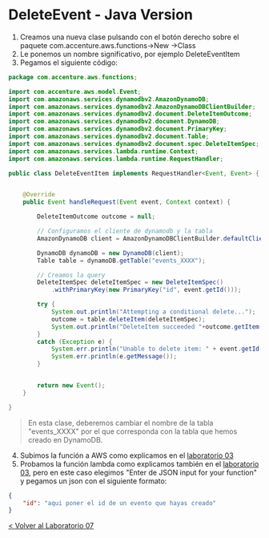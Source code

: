# DeleteEvent - Java Version

1. Creamos una nueva clase pulsando con el botón derecho sobre el paquete com.accenture.aws.functions->New ->Class
2. Le ponemos un nombre significativo, por ejemplo DeleteEventItem
3. Pegamos el siguiente código:
```java
package com.accenture.aws.functions;

import com.accenture.aws.model.Event;
import com.amazonaws.services.dynamodbv2.AmazonDynamoDB;
import com.amazonaws.services.dynamodbv2.AmazonDynamoDBClientBuilder;
import com.amazonaws.services.dynamodbv2.document.DeleteItemOutcome;
import com.amazonaws.services.dynamodbv2.document.DynamoDB;
import com.amazonaws.services.dynamodbv2.document.PrimaryKey;
import com.amazonaws.services.dynamodbv2.document.Table;
import com.amazonaws.services.dynamodbv2.document.spec.DeleteItemSpec;
import com.amazonaws.services.lambda.runtime.Context;
import com.amazonaws.services.lambda.runtime.RequestHandler;

public class DeleteEventItem implements RequestHandler<Event, Event> {


	@Override
	public Event handleRequest(Event event, Context context) {

		DeleteItemOutcome outcome = null;

		// Configuramos el cliente de dynamodb y la tabla
		AmazonDynamoDB client = AmazonDynamoDBClientBuilder.defaultClient();

		DynamoDB dynamoDB = new DynamoDB(client);
	    Table table = dynamoDB.getTable("events_XXXX");

		// Creamos la query    
	    DeleteItemSpec deleteItemSpec = new DeleteItemSpec()
		    .withPrimaryKey(new PrimaryKey("id", event.getId()));

		try {
		    System.out.println("Attempting a conditional delete...");
		    outcome = table.deleteItem(deleteItemSpec);
		    System.out.println("DeleteItem succeeded "+outcome.getItem());
		}
		catch (Exception e) {
		    System.err.println("Unable to delete item: " + event.getId());
		    System.err.println(e.getMessage());
		}


		return new Event();
	}

}
```
 >En esta clase, deberemos cambiar el nombre de la tabla "events_XXXX" por el que corresponda con la tabla que hemos creado en DynamoDB.
 
4. Subimos la función a AWS como explicamos en el [laboratorio 03](../EventsList#subir-la-funci%C3%B3n-a-aws)
5. Probamos la función lambda como explicamos también en el [laboratorio 03](..EventsList#comprobar-la-creaci%C3%B3n-de-la-funci%C3%B3n-en-aws-desde-eclipse), pero en este caso elegimos "Enter de JSON input for your function" y pegamos un json con el siguiente formato:
```json
{
    "id": "aqui poner el id de un evento que hayas creado"
}
```

[< Volver al Laboratorio 07 ](../../lab-07#crear-endpoint-para-eliminar-un-eventodelete-eventseventid)
